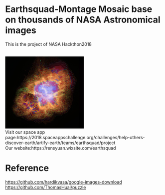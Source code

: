 # Earthsquad-Montage Mosaic base on thousands of NASA Astronomical images
This is the project of NASA Hackthon2018

</br>
<img src="https://github.com/superRenh/Earthsquad/blob/master/crab%20nebula32.jpg" width="50%" height="50%" style="float.left">
</br>
Visit our space app page:https://2018.spaceappschallenge.org/challenges/help-others-discover-earth/artify-earth/teams/earthsquad/project
</br>
Our website:https://rensyuan.wixsite.com/earthsquad

# Reference
https://github.com/hardikvasa/google-images-download
</br>
https://github.com/ThomasHuai/puzzle

